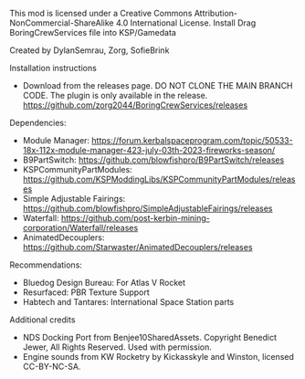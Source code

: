 This mod is licensed under a Creative Commons Attribution-NonCommercial-ShareAlike 4.0 International License.
Install
Drag BoringCrewServices file into KSP/Gamedata

Created by
DylanSemrau, Zorg, SofieBrink

Installation instructions
- Download from the releases page. DO NOT CLONE THE MAIN BRANCH CODE. The plugin is only available in the release. https://github.com/zorg2044/BoringCrewServices/releases

Dependencies:

- Module Manager: https://forum.kerbalspaceprogram.com/topic/50533-18x-112x-module-manager-423-july-03th-2023-fireworks-season/
- B9PartSwitch: https://github.com/blowfishpro/B9PartSwitch/releases
- KSPCommunityPartModules: https://github.com/KSPModdingLibs/KSPCommunityPartModules/releases
- Simple Adjustable Fairings: https://github.com/blowfishpro/SimpleAdjustableFairings/releases
- Waterfall: https://github.com/post-kerbin-mining-corporation/Waterfall/releases
- AnimatedDecouplers: https://github.com/Starwaster/AnimatedDecouplers/releases

Recommendations:

- Bluedog Design Bureau: For Atlas V Rocket
- Resurfaced: PBR Texture Support
- Habtech and Tantares: International Space Station parts

Additional credits

- NDS Docking Port from Benjee10SharedAssets. Copyright Benedict Jewer, All Rights Reserved. Used with permission.
- Engine sounds from KW Rocketry by Kickasskyle and Winston, licensed CC-BY-NC-SA.
